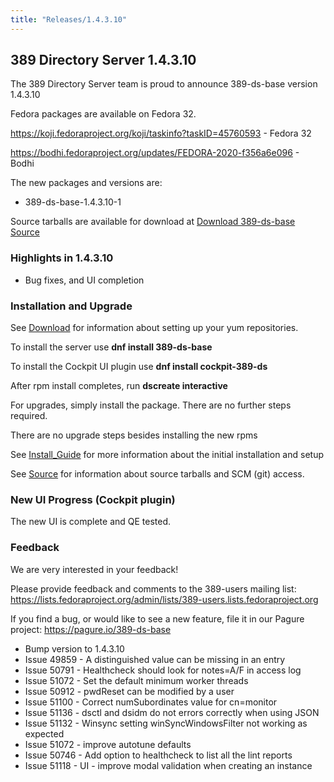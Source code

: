 ```yaml
---
title: "Releases/1.4.3.10"
---
```


389 Directory Server 1.4.3.10
-----------------------------

The 389 Directory Server team is proud to announce 389-ds-base version 1.4.3.10

Fedora packages are available on Fedora 32.

<https://koji.fedoraproject.org/koji/taskinfo?taskID=45760593> - Fedora 32

<https://bodhi.fedoraproject.org/updates/FEDORA-2020-f356a6e096> - Bodhi


The new packages and versions are:

- 389-ds-base-1.4.3.10-1

Source tarballs are available for download at [Download 389-ds-base Source](https://releases.pagure.org/389-ds-base/389-ds-base-1.4.3.10.tar.bz2)

### Highlights in 1.4.3.10

- Bug fixes, and UI completion

### Installation and Upgrade 

See [Download](../download.html) for information about setting up your yum repositories.

To install the server use **dnf install 389-ds-base**

To install the Cockpit UI plugin use **dnf install cockpit-389-ds**

After rpm install completes, run **dscreate interactive**

For upgrades, simply install the package.  There are no further steps required.

There are no upgrade steps besides installing the new rpms 

See [Install\_Guide](../howto/howto-install-389.html) for more information about the initial installation and setup

See [Source](../development/source.html) for information about source tarballs and SCM (git) access.

### New UI Progress (Cockpit plugin)

The new UI is complete and QE tested.

### Feedback

We are very interested in your feedback!

Please provide feedback and comments to the 389-users mailing list: <https://lists.fedoraproject.org/admin/lists/389-users.lists.fedoraproject.org>

If you find a bug, or would like to see a new feature, file it in our Pagure project: <https://pagure.io/389-ds-base>

- Bump version to 1.4.3.10
- Issue 49859 - A distinguished value can be missing in an entry
- Issue 50791 - Healthcheck should look for notes=A/F in access log
- Issue 51072 - Set the default minimum worker threads
- Issue 50912 - pwdReset can be modified by a user
- Issue 51100 - Correct numSubordinates value for cn=monitor
- Issue 51136 - dsctl and dsidm do not errors correctly when using JSON
- Issue 51132 - Winsync setting winSyncWindowsFilter not working as expected
- Issue 51072 - improve autotune defaults
- Issue 50746 - Add option to healthcheck to list all the lint reports
- Issue 51118 - UI - improve modal validation when creating an instance


